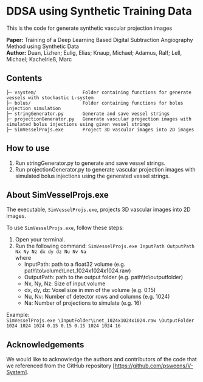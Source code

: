 # DDSA using Synthetic Training Data

This is the code for generate synthetic vascular projection images

**Paper:** Training of a Deep Learning Based Digital Subtraction Angiography Method using Synthetic Data  
**Author:** Duan, Lizhen; Eulig, Elias; Knaup, Michael; Adamus, Ralf; Lell, Michael; Kachelrieß, Marc

## Contents
```
├─ vsystem/                 Folder containing functions for generate vessels with stochastic L-system
├─ bolus/                   Folder containing functions for bolus injection simulation
├─ stringGenerator.py       Generate and save vessel strings
├─ projectionGenerator.py   Generate vascular projection images with simulated bolus injections using given vessel strings
├─ SimVesselProjs.exe       Project 3D vascular images into 2D images
```

## How to use
1. Run stringGenerator.py to generate and save vessel strings.
2. Run projectionGenerator.py to generate vascular projection images with simulated bolus injections using the generated vessel strings.

## About SimVesselProjs.exe
The executable, `SimVesselProjs.exe`, projects 3D vascular images into 2D images.

To use `SimVesselProjs.exe`, follow these steps:
1. Open your terminal.
2. Run the following command: `SimVesselProjs.exe InputPath OutputPath Nx Ny Nz dx dy dz Nu Nv Na`  
where  
    * InputPath: path to a float32 volume (e.g. path\to\volume\Lnet_1024x1024x1024.raw)  
    * OutputPath: path to the output folder (e.g. path\to\outputfolder)  
    * Nx, Ny, Nz: Size of input volume  
    * dx, dy, dz: Voxel size in mm of the volume (e.g. 0.15)  
    * Nu, Nv: Number of detector rows and columns (e.g. 1024)  
    * Na: Number of projections to simulate (e.g. 16)  

Example:  
`
SimVesselProjs.exe \InputFolder\Lnet_1024x1024x1024.raw \OutputFolder 1024 1024 1024 0.15 0.15 0.15 1024 1024 16
`

## Acknowledgements
We would like to acknowledge the authors and contributors of the code that we referenced from the GitHub repository [https://github.com/psweens/V-System].
